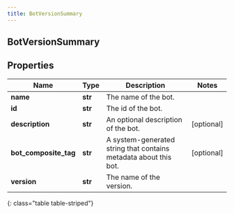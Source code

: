 ```yaml
---
title: BotVersionSummary
---
```

## BotVersionSummary

## Properties

|Name | Type | Description | Notes|
|------------ | ------------- | ------------- | -------------|
| **name** | **str** | The name of the bot. | |
| **id** | **str** | The id of the bot. | |
| **description** | **str** | An optional description of the bot. | [optional] |
| **bot_composite_tag** | **str** | A system-generated string that contains metadata about this bot. | [optional] |
| **version** | **str** | The name of the version. | |
{: class="table table-striped"}


